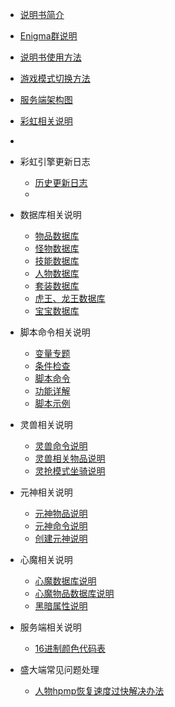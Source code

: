 
- [说明书简介](home.md)
- [Enigma群说明](/eghelp.md)
- [说明书使用方法](/00/uplist.md)
- [游戏模式切换方法](/00/uplist.md)
- [服务端架构图](/00/uplist.md)
- [彩虹相关说明](/00/uplist.md)
- 
- 彩虹引擎更新日志
   - [历史更新日志](/00/uplist.md)
   - 
- 数据库相关说明
   - [物品数据库](/00/uplist.md)
   - [怪物数据库](/00/uplist.md)
   - [技能数据库](/00/uplist.md)
   - [人物数据库](/00/uplist.md)
   - [套装数据库](/00/uplist.md)
   - [虎王、龙王数据库](/00/uplist.md)
   - [宝宝数据库](/00/uplist.md)

- 脚本命令相关说明
   - [变量专题](/00/uplist.md)
   - [条件检查](/00/uplist.md)
   - [脚本命令](/00/uplist.md)
   - [功能详解](/00/uplist.md)
   - [脚本示例](/00/uplist.md)
- 灵兽相关说明
   - [灵兽命令说明](/00/uplist.md)
   - [灵兽相关物品说明](/00/uplist.md)
   - [灵抢模式坐骑说明](/00/uplist.md)

- 元神相关说明
   - [元神物品说明](/00/uplist.md)
   - [元神命令说明](/00/uplist.md)
   - [创建元神说明](/00/uplist.md)

- 心魔相关说明
   - [心魔数据库说明](/00/uplist.md)
   - [心魔物品数据库说明](/00/uplist.md)
   - [黑暗属性说明](/00/uplist.md)

- 服务端相关说明
   - [16进制颜色代码表](/00/uplist.md)

- 盛大端常见问题处理
   - [人物hpmp恢复速度过快解决办法](/00/uplist.md)
